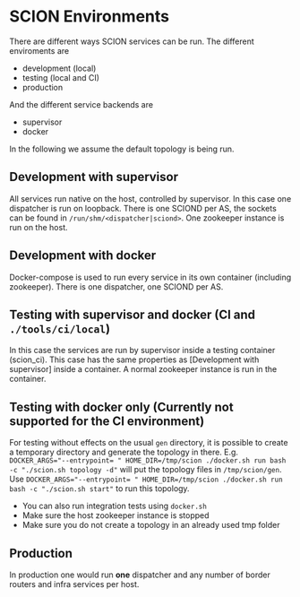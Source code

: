 # SCION Environments

There are different ways SCION services can be run. The different enviroments are

-   development (local)
-   testing (local and CI)
-   production

And the different service backends are

-   supervisor
-   docker

In the following we assume the default topology is being run.

## Development with supervisor

All services run native on the host, controlled by supervisor. In this case one dispatcher is run on
loopback. There is one SCIOND per AS, the sockets can be found in `/run/shm/<dispatcher|sciond>`.
One zookeeper instance is run on the host.

## Development with docker

Docker-compose is used to run every service in its own container (including zookeeper). There is one
dispatcher, one SCIOND per AS.

[//]: # "We run one dispatcher and one SCIOND per AS, their sockets are shared to the infra
services using docker volumes. Each AS has its own docker network."

## Testing with supervisor and docker (CI and `./tools/ci/local`)

In this case the services are run by supervisor inside a testing container (scion_ci). This case has
the same properties as [Development with supervisor] inside a container. A normal zookeeper instance
is run in the container.

## Testing with docker only (Currently not supported for the CI environment)

For testing without effects on the usual `gen` directory, it is possible to create a temporary
directory and generate the topology in there. E.g.
`DOCKER_ARGS="--entrypoint= " HOME_DIR=/tmp/scion ./docker.sh run bash -c "./scion.sh topology -d"`
will put the topology files in `/tmp/scion/gen`. Use
`DOCKER_ARGS="--entrypoint= " HOME_DIR=/tmp/scion ./docker.sh run bash -c "./scion.sh start"` to run
this topology.

- You can also run integration tests using `docker.sh`
- Make sure the host zookeeper instance is stopped
- Make sure you do not create a topology in an already used tmp folder

## Production

In production one would run **one** dispatcher and any number of border routers and infra services
per host.

